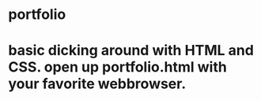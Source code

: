 # portfolio

# basic dicking around with HTML and CSS. open up portfolio.html with your favorite webbrowser.

